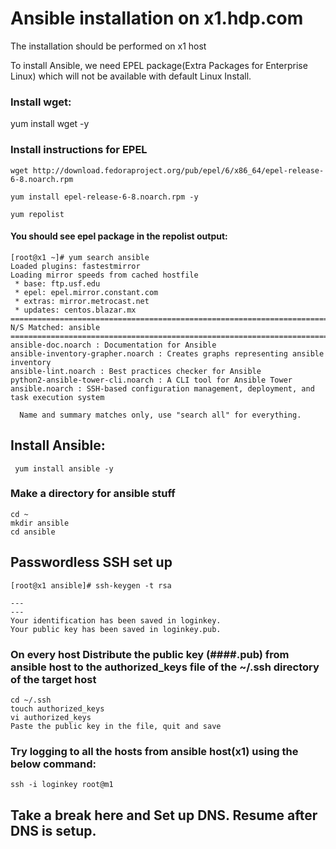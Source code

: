 # Ansible installation on x1.hdp.com

The installation should be performed on x1 host

To install Ansible, we need EPEL package(Extra Packages for Enterprise Linux) which will not be available with default Linux Install.


### Install wget:

yum install wget -y

### Install instructions for EPEL 
````
wget http://download.fedoraproject.org/pub/epel/6/x86_64/epel-release-6-8.noarch.rpm

yum install epel-release-6-8.noarch.rpm -y

yum repolist
````

#### You should see epel package in the repolist output:
````
[root@x1 ~]# yum search ansible
Loaded plugins: fastestmirror
Loading mirror speeds from cached hostfile
 * base: ftp.usf.edu
 * epel: epel.mirror.constant.com
 * extras: mirror.metrocast.net
 * updates: centos.blazar.mx
========================================================================================== N/S Matched: ansible ==========================================================================================
ansible-doc.noarch : Documentation for Ansible
ansible-inventory-grapher.noarch : Creates graphs representing ansible inventory
ansible-lint.noarch : Best practices checker for Ansible
python2-ansible-tower-cli.noarch : A CLI tool for Ansible Tower
ansible.noarch : SSH-based configuration management, deployment, and task execution system

  Name and summary matches only, use "search all" for everything.
````
 
 
 ## Install Ansible:
```
 yum install ansible -y
```

### Make a directory for ansible stuff

````
cd ~
mkdir ansible
cd ansible
````


## Passwordless SSH set up

````
[root@x1 ansible]# ssh-keygen -t rsa

---
---
Your identification has been saved in loginkey.
Your public key has been saved in loginkey.pub.
````

### On every host Distribute the public key (####.pub) from ansible host to the authorized_keys file of the ~/.ssh directory of the target host

````
cd ~/.ssh
touch authorized_keys
vi authorized_keys
Paste the public key in the file, quit and save
````

### Try logging to all the hosts from ansible host(x1) using the below command:

````
ssh -i loginkey root@m1
````

## Take a break here and Set up DNS. Resume after DNS is setup.
